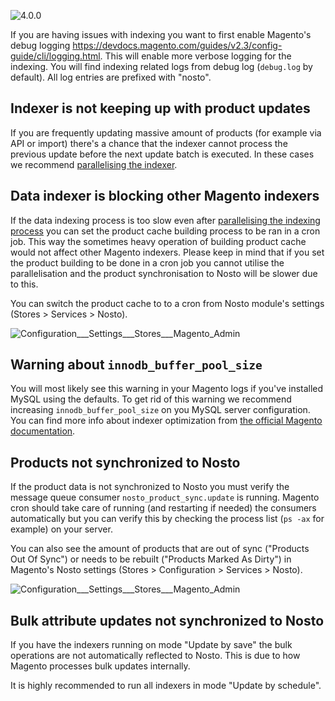 ![4.0.0](https://img.shields.io/badge/nosto-4.0.0-green.svg)

If you are having issues with indexing you want to first enable Magento's debug logging https://devdocs.magento.com/guides/v2.3/config-guide/cli/logging.html. This will enable more verbose logging for the indexing. You will find indexing related logs from debug log (`debug.log` by default). All log entries are prefixed with "nosto".

## Indexer is not keeping up with product updates
If you are frequently updating massive amount of products (for example via API or import) there's a chance that the indexer cannot process the previous update before the next update batch is executed. In these cases we recommend [parallelising the indexer](https://github.com/Nosto/nosto-magento2/wiki/Product-data-indexing-and-caching#indexer-parallelisation).        

## Data indexer is blocking other Magento indexers
If the data indexing process is too slow even after [parallelising the indexing process](https://github.com/Nosto/nosto-magento2/wiki/Indexer-troubleshooting#indexer-is-not-keeping-up-with-product-updates) you can set the product cache building process to be ran in a cron job. This way the sometimes heavy operation of building product cache would not affect other Magento indexers. Please keep in mind that if you set the product building to be done in a cron job you cannot utilise the parallelisation and the product synchronisation to Nosto will be slower due to this. 

You can switch the product cache to to a cron from Nosto module's settings (Stores > Services > Nosto). 

![Configuration___Settings___Stores___Magento_Admin](https://user-images.githubusercontent.com/15191701/72806875-c7820200-3c5e-11ea-905a-afb06363e6c9.png)

## Warning about `innodb_buffer_pool_size`
You will most likely see this warning in your Magento logs if you've installed MySQL using the defaults. To get rid of this warning we recommend increasing `innodb_buffer_pool_size` on you MySQL server configuration. You can find more info about indexer optimization from [the official Magento documentation](https://devdocs.magento.com/guides/v2.3/extension-dev-guide/indexer-batch.html). 

## Products not synchronized to Nosto 
If the product data is not synchronized to Nosto you must verify the message queue consumer `nosto_product_sync.update` is running. Magento cron should take care of running (and restarting if needed) the consumers automatically but you can verify this by checking the process list (`ps -ax` for example) on your server. 

You can also see the amount of products that are out of sync ("Products Out Of Sync") or needs to be rebuilt ("Products Marked As Dirty") in Magento's Nosto settings (Stores > Configuration > Services > Nosto).
 
![Configuration___Settings___Stores___Magento_Admin](https://user-images.githubusercontent.com/15191701/67567284-4f28a500-f732-11e9-976d-1c587d317b45.png)

## Bulk attribute updates not synchronized to Nosto
If you have the indexers running on mode "Update by save" the bulk operations are not automatically reflected to Nosto. This is due to how Magento processes bulk updates internally. 

It is highly recommended to run all indexers in mode "Update by schedule".

